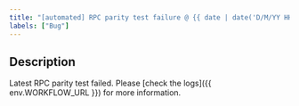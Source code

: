 ```yaml
---
title: "[automated] RPC parity test failure @ {{ date | date('D/M/YY HH:mm') }}"
labels: ["Bug"]
---
```


## Description

Latest RPC parity test failed. Please [check the logs]({{ env.WORKFLOW_URL }}) for more information.
